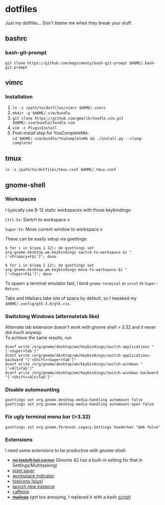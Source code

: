 # dotfiles
Just my dotfiles... Don't blame me when they break your stuff.

## bashrc

### bash-git-prompt
`git clone https://github.com/magicmonty/bash-git-prompt $HOME/.bash-git-prompt`

## vimrc

### Installation
1. `ln -s /path/to/dotfiles/vimrc $HOME/.vimrc`
2. `mkdir -p $HOME/.vim/bundle`
3. `git clone https://github.com/gmarik/Vundle.vim.git $HOME/.vim/bundle/Vundle.vim`
4. `vim -c PluginInstall`
5. Post-install step for YouCompleteMe:  
   `cd $HOME/.vim/bundle/YouCompleteMe && ./install.py --clang-completer`

## tmux
`ln -s /path/to/dotfiles/tmux.conf $HOME/.tmux.conf`

## gnome-shell

### Workspaces
I typically use 8-12 static workspaces with those keybindings:

`Ctrl-Fx`: Switch to workspace x

`Super-Fx`: Move current window to workspace x

These can be easily setup via gsettings:

```
$ for i in $(seq 1 12); do gsettings set org.gnome.desktop.wm.keybindings switch-to-workspace-$i "['<Primary>F$i']"; done
```

```
$ for i in $(seq 1 12); do gsettings set org.gnome.desktop.wm.keybindings move-to-workspace-$i "['<Super>F$i']"; done
```

To spawn a terminal emulator fast, I bind `gnome-terminal` or `urxvt` to `Super-Return`.

Tabs and titlebars take lots of space by default, so I tweaked my `$HOME/.config/gtk-3.0/gtk.css`.

### Switching Windows (alternatetab like)
Alternate tab extension doesn't work with gnome shell > 3.32 and it never did much anyway.  
To achieve the same results, run  
<!-- `gsettings set org.gnome.desktop.wm.keybindings switch-windows "['<Alt>Tab']"` -->
```
dconf write /org/gnome/desktop/wm/keybindings/switch-applications "['<Super>Tab']"
dconf write /org/gnome/desktop/wm/keybindings/switch-applications-backward "['<Shift><Super>Tab']"
dconf write /org/gnome/desktop/wm/keybindings/switch-windows "['<Alt>Tab']"
dconf write /org/gnome/desktop/wm/keybindings/switch-windows-backward "['<Shift><Alt>Tab']"
```

### Disable automounting
```
gsettings set org.gnome.desktop.media-handling automount false
gsettings set org.gnome.desktop.media-handling automount-open false
```

### Fix ugly terminal menu bar (>3.32)
`gsettings set org.gnome.Terminal.Legacy.Settings headerbar "@mb false"`

### Extensions
I need some extensions to be productive with gnome-shell:
* ~~[no topleft hot corner](https://extensions.gnome.org/extension/118/no-topleft-hot-corner/)~~
  (Gnome 42 has a built-in setting for that in Settings/Multitasking)
* [pixel saver](https://github.com/pixel-saver/pixel-saver/)
* [workspace indicator](https://extensions.gnome.org/extension/21/workspace-indicator/)
* [topicons (plus)](https://extensions.gnome.org/extension/1031/topicons/)
* [launch new instance](https://extensions.gnome.org/extension/600/launch-new-instance/)
* [caffeine](https://extensions.gnome.org/extension/517/caffeine/)
* ~~[mailnag](https://extensions.gnome.org/extension/886/mailnag/)~~
  (got too annoying, I replaced it with a bash [script](https://github.com/xai/scripts/blob/master/watch-inbox.sh))

